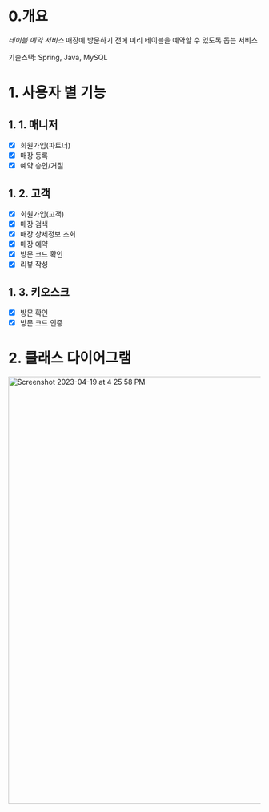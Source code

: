 # 0.개요
*테이블 예약 서비스*
매장에 방문하기 전에 미리 테이블을 예약할 수 있도록 돕는 서비스

기술스택: Spring, Java, MySQL

# 1. 사용자 별 기능

## 1. 1. 매니저
- [x] 회원가입(파트너)
- [x] 매장 등록
- [x] 예약 승인/거절

## 1. 2. 고객
- [x] 회원가입(고객)
- [x] 매장 검색
- [x] 매장 상세정보 조회
- [x] 매장 예약
- [x] 방문 코드 확인
- [x] 리뷰 작성

## 1. 3. 키오스크
- [x] 방문 확인
- [x] 방문 코드 인증

# 2. 클래스 다이어그램
<img width="853" alt="Screenshot 2023-04-19 at 4 25 58 PM" src="https://user-images.githubusercontent.com/101810007/233000655-7dc661ed-93e1-49e1-a305-f6fc424830aa.png">
